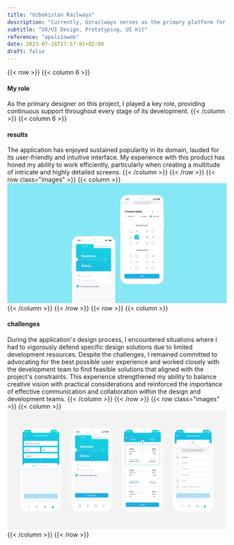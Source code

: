 ```yaml
---
title: "Uzbekistan Railways"
description: "Currently, Uzrailways serves as the primary platform for selling train tickets."
subtitle: "UX/UI Design, Prototyping, UI Kit"
reference: "apelsinweb"
date: 2023-07-16T17:57:01+02:00
draft: false
---
```

{{< row >}}
{{< column 6 >}}
#### My role
As the primary designer on this project, I played a key role, providing continuous support throughout every stage of its development.
{{< /column >}}
{{< column 6 >}}
#### results
The application has enjoyed sustained popularity in its domain, lauded for its user-friendly and intuitive interface. My experience with this product has honed my ability to work efficiently, particularly when creating a multitude of intricate and highly detailed screens.
{{< /column >}}
{{< /row >}}
{{< row class="images" >}}
{{< column >}}
![Uz 1](uz-1.png)
{{< /column >}}
{{< /row >}}
{{< row >}}
{{< column >}}
#### challenges
During the application's design process, I encountered situations where I had to vigorously defend specific design solutions due to limited development resources. Despite the challenges, I remained committed to advocating for the best possible user experience and worked closely with the development team to find feasible solutions that aligned with the project's constraints. This experience strengthened my ability to balance creative vision with practical considerations and reinforced the importance of effective communication and collaboration within the design and development teams.
{{< /column >}}
{{< /row >}}
{{< row class="images" >}}
{{< column >}}
![Uz 2](uz-2.png)
{{< /column >}}
{{< /row >}}